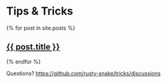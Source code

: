 # Tips & Tricks

<p>
  {% for post in site.posts %}
    <h2><a href="{{ post.url | relative_url }}">{{ post.title }}</a></h2>
  {% endfor %}
</p>

Questions? <https://github.com/rusty-snake/tricks/discussions>
